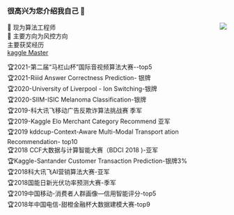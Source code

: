 ### 很高兴为您介绍我自己 👋

<!--
**PandasCute/PandasCute** is a ✨ _special_ ✨ repository because its `README.md` (this file) appears on your GitHub profile.

Here are some ideas to get you started:

- 🔭 I’m currently working on didi
- 🌱 I’m currently learning ...
- 👯 I’m looking to collaborate on ...
- 🤔 I’m looking for help with ...
- 💬 Ask me about ...
- 📫 How to reach me: ...
- 😄 Pronouns: ...
- ⚡ Fun fact: ...
-->

<img align="right" src="https://github-readme-stats.vercel.app/api?username=PandasCute&show_icons=true&theme=cobalt">

🔭 现为算法工程师   
🌱 主要方向为风控方向     
 主要获奖经历    
 [kaggle Master](https://www.kaggle.com/lovedm)  

  
🏆2021-第二届“马栏山杯”国际音视频算法大赛--top5  
🏆2021-Riiid Answer Correctness Prediction- 银牌  
🏆2020-University of Liverpool - Ion Switching-银牌  
🏆2020-SIIM-ISIC Melanoma Classification-银牌  
🏆2019-科大讯飞移动广告反欺诈算法挑战赛 季军      
🏆2019-Kaggle Elo Merchant Category Recommend 亚军      
🏆2019 kddcup-Context-Aware Multi-Modal Transport ation Recommendation- top10      
🏆2018 CCF大数据与计算智能大赛（BDCI 2018 )-亚军     
🏆Kaggle-Santander Customer Transaction Prediction-银牌3%     
🏆2018科大讯飞AI营销算法大赛-亚军     
🏆2018国能日新光伏功率预测大赛-季军     
🏆2019中国移动-消费者人群画像—信用智能评分-top5     
🏆2018年中国电信-甜橙金融杯大数据建模大赛-top9  
